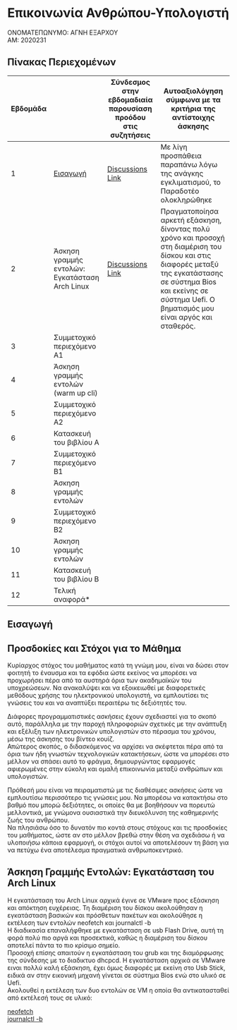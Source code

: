 
# Επικοινωνία Ανθρώπου-Υπολογιστή  
  
 ΟΝΟΜΑΤΕΠΩΝΥΜΟ: ΑΓΝΗ ΕΞΑΡΧΟΥ  
 ΑΜ: 2020231     
   
  
## Πίνακας Περιεχομένων  

| Εβδομάδα | | Σύνδεσμος στην εβδομαδιαία παρουσίαση προόδου στις συζητήσεις | Αυτοαξιολόγηση σύμφωνα με τα κριτήρια της αντίστοιχης άσκησης |
| --- | --- | --- | --- |
| 1 | [Εισαγωγή](#Εισαγωγή)|[Discussions Link](https://github.com/courses-ionio/help/discussions/958) |Με λίγη προσπάθεια παραπάνω λόγω της ανάγκης εγκλιματισμού, το Παραδοτέο ολοκληρώθηκε |
| 2 | Άσκηση γραμμής εντολών:  Εγκατάσταση Arch Linux|[Discussions Link](https://github.com/courses-ionio/help/discussions/1131)|Πραγματοποίησα αρκετή εξάσκηση, δίνοντας πολύ χρόνο και προσοχή στη διαμέριση του δίσκου και στις διαφορές μεταξύ της εγκατάστασης σε σύστημα Bios και εκείνης σε σύστημα Uefi. Ο βηματισμός μου είναι αργός και σταθερός.|
| 3 | Συμμετοχικό περιεχόμενο A1 | | |
| 4 | Άσκηση γραμμής εντολών (warm up cli) | | |
| 5 | Συμμετοχικό περιεχόμενο A2 | | |
| 6 | Κατασκευή του βιβλίου Α | | |
| 7 | Συμμετοχικό περιεχόμενο B1 | | |
| 8 | Άσκηση γραμμής εντολών | | |
| 9 | Συμμετοχικό περιεχόμενο B2 | | |
| 10 | Άσκηση γραμμής εντολών | | |
| 11 | Κατασκευή του βιβλίου Β | | |
| 12 | Τελική αναφορά* | | |
 
  
     
## Εισαγωγή    
   
## Προσδοκίες και Στόχοι για το Μάθημα  
  
Κυρίαρχος στόχος του μαθήματος κατά τη γνώμη μου, είναι να δώσει στον φοιτητή το έναυσμα και τα εφόδια ώστε εκείνος να μπορέσει να προχωρήσει πέρα από τα αυστηρά όρια των ακαδημαϊκών του υποχρεώσεων. Να ανακαλύψει και να εξοικειωθεί με διαφορετικές μεθόδους χρήσης του ηλεκτρονικού υπολογιστή, να εμπλουτίσει τις γνώσεις του και να αναπτύξει περαιτέρω τις δεξιότητές του.  

Διάφορες προγραμματιστικές ασκήσεις έχουν σχεδιαστεί για το σκοπό αυτό, παράλληλα με την παροχή πληροφοριών σχετικές με την ανάπτυξη και εξέλιξη των ηλεκτρονικών υπολογιστών στο πέρασμα του χρόνου, μέσω της άσκησης του βίντεο κουίζ.  
Απώτερος σκοπός, ο διδασκόμενος να αρχίσει να σκέφτεται πέρα από τα όρια των ήδη γνωστών τεχνολογικών κατακτήσεων, ώστε να μπορέσει στο μέλλον να σπάσει αυτό το φράγμα, δημιουργώντας εφαρμογές αφιερωμένες στην εύκολη και ομαλή επικοινωνία μεταξύ ανθρώπων και υπολογιστών.   

Πρόθεσή μου είναι να πειραματιστώ με τις διαθέσιμες ασκήσεις ώστε να εμπλουτίσω περισσότερο τις γνώσεις μου. Να μπορέσω να κατακτήσω στο βαθμό που μπορώ δεξιότητες, οι οποίες θα με βοηθήσουν να πορευτώ μελλοντικά, με γνώμονα ουσιαστικά την διευκόλυνση της καθημερινής ζωής του ανθρώπου.  
Να πλησιάσω όσο το δυνατόν πιο κοντά στους στόχους και τις προσδοκίες του μαθήματος, ώστε αν στο μέλλον βρεθώ στην θέση να σχεδιάσω ή να υλοποιήσω κάποια εφαρμογή, οι στόχοι αυτοί να αποτελέσουν τη βάση για να πετύχω ένα αποτέλεσμα πραγματικά ανθρωποκεντρικό.


## Άσκηση Γραμμής Εντολών: Εγκατάσταση του Arch Linux

Η εγκατάσταση του Arch Linux αρχικά έγινε σε VMware προς εξάσκηση και απόκτηση ευχέρειας. Τη διαμέριση του δίσκου ακολούθησαν η εγκατάσταση βασικών και πρόσθετων πακέτων και ακολούθησε η εκτέλεση των εντολών neofetch και journalctl -b  
Η διαδικασία επαναλήφθηκε με εγκατάσταση σε usb Flash Drive, αυτή τη φορά πολύ πιο αργά και προσεκτικά, καθώς η διαμέριση του δίσκου αποτελεί πάντα το πιο κρίσιμο σημείο.  
Προσοχή επίσης απαιτούν η εγκατάσταση του grub και της διαμόρφωσης της σύνδεσης με το διαδικτυο dhcpcd. 
Η εγκατάσταση αρχικά σε VMware ειναι πολλύ καλή εξάσκηση, έχει όμως διαφορές με εκείνη στο Usb Stick, ειδικά αν στην εικονική μηχανή γίνεται σε σύστημα Bios ενώ στο υλικό σε Uefi.  
Ακολουθεί η εκτέλεση των δυο εντολών σε VM η οποία θα αντικατασταθεί από εκτέλεσή τους σε υλικό:

[neofetch](https://asciinema.org/a/GEdKGTGu92pV9cROIC7FEZbpP)  
[journalctl -b](https://asciinema.org/a/XDcQVdKwMxXfeqDTDi5gqJeO1)

